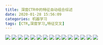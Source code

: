 ```yaml
---
title: 深度CTR中的特征自动组合综述
date: 2020-01-28 15:56:09
categories: 机器学习
tags: [CTR,深度学习,特征交叉]
---
```


![](../../../../img/deep_ctr_cross/幻灯片01.jpeg)
![](../../../../img/deep_ctr_cross/幻灯片02.jpeg)
![](../../../../img/deep_ctr_cross/幻灯片03.jpeg)
![](../../../../img/deep_ctr_cross/幻灯片04.jpeg)
![](../../../../img/deep_ctr_cross/幻灯片05.jpeg)
![](../../../../img/deep_ctr_cross/幻灯片06.jpeg)
![](../../../../img/deep_ctr_cross/幻灯片07.jpeg)
![](../../../../img/deep_ctr_cross/幻灯片08.jpeg)
![](../../../../img/deep_ctr_cross/幻灯片09.jpeg)
![](../../../../img/deep_ctr_cross/幻灯片10.jpeg)
![](../../../../img/deep_ctr_cross/幻灯片11.jpeg)
![](../../../../img/deep_ctr_cross/幻灯片12.jpeg)
![](../../../../img/deep_ctr_cross/幻灯片13.jpeg)
![](../../../../img/deep_ctr_cross/幻灯片14.jpeg)
![](../../../../img/deep_ctr_cross/幻灯片15.jpeg)